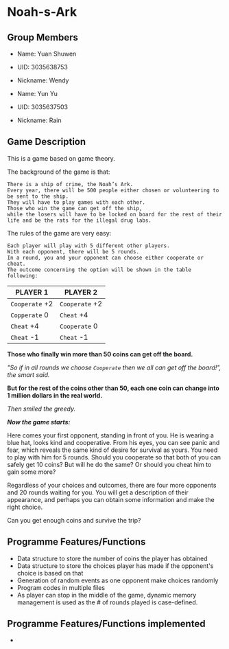 # Noah-s-Ark

## Group Members

- Name: Yuan Shuwen
- UID: 3035638753
- Nickname: Wendy

- Name: Yun Yu
- UID: 3035637503
- Nickname: Rain

## Game Description
This is a game based on game theory.

The background of the game is that:
```
There is a ship of crime, the Noah’s Ark. 
Every year, there will be 500 people either chosen or volunteering to be sent to the ship.
They will have to play games with each other. 
Those who win the game can get off the ship, 
while the losers will have to be locked on board for the rest of their life and be the rats for the illegal drug labs.
```
The rules of the game are very easy:
```
Each player will play with 5 different other players. 
With each opponent, there will be 5 rounds.
In a round, you and your opponent can choose either cooperate or cheat.
The outcome concerning the option will be shown in the table following:
```
| PLAYER 1  |PLAYER 2 |
| ------------- | ------------- |
| `Cooperate` +2 | `Cooperate` +2 |
| `Copperate` 0 | `Cheat` +4  |
| `Cheat` +4 | `Cooperate` 0 |
| `Cheat` -1 | `Cheat` -1  |

**Those who finally win more than 50 coins can get off the board.**

*"So if in all rounds we choose `Cooperate` then we all can get off the board!", the smart said.*

**But for the rest of the coins other than 50,
each one coin can change into 1 million dollars in the real world.**

*Then smiled the greedy.*


**_Now the game starts:_**

Here comes your first opponent, standing in front of you. He is wearing a blue hat, looks kind and cooperative. From his eyes, you can see panic and fear, which reveals the same kind of desire for survival as yours. You need to play with him for 5 rounds. Should you cooperate so that both of you can safely get 10 coins? But will he do the same? Or should you cheat him to gain some more? 

Regardless of your choices and outcomes, there are four more opponents and 20 rounds waiting for you. You will get a description of their appearance, and perhaps you can obtain some information and make the right choice. 

Can you get enough coins and survive the trip? 

## Programme Features/Functions
- Data structure to store the number of coins the player has obtained 
- Data structure to store the choices player has made if the opponent's choice is based on that 
- Generation of random events as one opponent make choices randomly
- Program codes in multiple files
- As player can stop in the middle of the game, dynamic memory management is used as the # of rounds played is case-defined.

## Programme Features/Functions implemented
-



